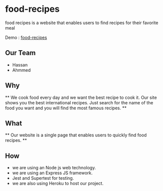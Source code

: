 # food-recipes

food recipes is a website that enables users to find recipes for their favorite meal

Demo : [food-recipes](https://food-recipes-healthy-notes.herokuapp.com/)

## Our Team

- Hassan
- Ahmmed

## Why

** We cook food every day and we want the best recipe to cook it.
Our site shows you the best international recipes. Just search for the name of the food you want and you will find the most famous recipes. **

## What

** Our website is a single page that enables users to quickly find food recipes. **

## How

- we are using an Node js web technology.
- we are using an Express JS framework.
- Jest and Supertest for testing.
- we are also using Heroku to host our project.
